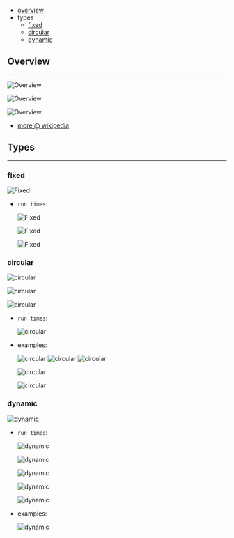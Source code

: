 * [overview](#overview)
* types
    * [fixed](#fixed)
    * [circular](#circular)
    * [dynamic](#dynamic)

## Overview <a name="overview"></a>

---

  ![Overview](./_asset/img/2.png)

  ![Overview](./_asset/img/1.png)

  ![Overview](./_asset/img/19.png)

* [more @ wikipedia](https://en.wikipedia.org/wiki/Array_data_structure)

## Types

---

### fixed <a name="fixed"></a>

  ![Fixed](./_asset/img/5.png)

* `run times`:

  ![Fixed](./_asset/img/3.png)

  ![Fixed](./_asset/img/6.png)

  ![Fixed](./_asset/img/4.png)

### circular <a name="circular"></a>

  ![circular](./_asset/img/15.png)

  ![circular](./_asset/img/16.png)

  ![circular](./_asset/img/17.png)

* `run times`:

  ![circular](./_asset/img/10.png)

* examples:

  ![circular](./_asset/img/7.png)
  ![circular](./_asset/img/8.png)
  ![circular](./_asset/img/9.png)

  ![circular](./_asset/img/20.png)

  ![circular](./_asset/img/21.png)

### dynamic <a name="dynamic"></a>

  ![dynamic](./_asset/img/55.png)

* `run times`:

  ![dynamic](./_asset/img/23.png)

  ![dynamic](./_asset/img/11.png)

  ![dynamic](./_asset/img/12.png)

  ![dynamic](./_asset/img/13.png)

  ![dynamic](./_asset/img/14.png)

* examples:

  ![dynamic](./_asset/img/22.png)  